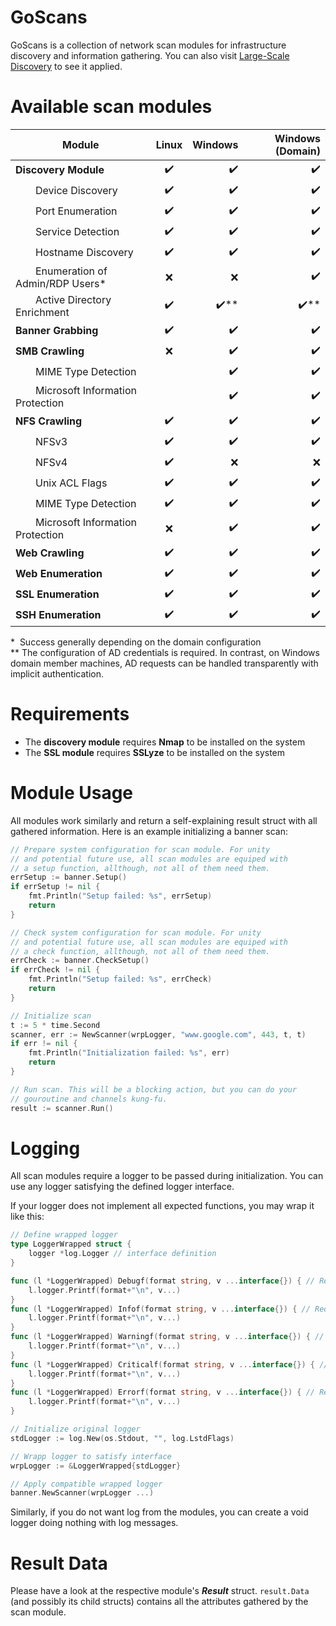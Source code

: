 # GoScans
GoScans is a collection of network scan modules for infrastructure discovery and information gathering. You can also visit [Large-Scale Discovery](https://github.com/siemens/large-scale-discovery) to see it applied.

# Available scan modules
| Module                                   | Linux | Windows | Windows (Domain) |
| ---------------------------------------- |:-----:| -------:| ----------------:|
| **Discovery Module**                     | ✔️ | ✔️    | ✔️          |
|   Device Discovery                 | ✔️ | ✔️    | ✔️          |
|   Port Enumeration                 | ✔️ | ✔️    | ✔️          |
|   Service Detection                | ✔️ | ✔️    | ✔️          |
|   Hostname Discovery               | ✔️ | ✔️    | ✔️          |
|   Enumeration of Admin/RDP Users*  | ❌️ | ❌️    | ✔️          |
|   Active Directory Enrichment      | ✔️ | ✔️** | ✔️** |
| **Banner Grabbing**                      | ✔️    | ✔️    | ✔️         |
| **SMB Crawling**                         | ❌️ | ✔️    | ✔️          |
|   MIME Type Detection              |       | ✔️    | ✔️          |
|   Microsoft Information Protection |       | ✔️    | ✔️          |
| **NFS Crawling**                         | ✔️ | ✔️    | ✔️          |
|   NFSv3                            | ✔️ | ✔️    | ✔️          |
|   NFSv4                            | ✔️ | ❌️    | ❌️          |
|   Unix ACL Flags                   | ✔️ | ✔️    | ✔️          |
|   MIME Type Detection              | ✔️ | ✔️    | ✔️          |
|   Microsoft Information Protection | ❌️ | ✔️    | ✔️          |
| **Web Crawling**                         | ✔️ | ✔️    | ✔️          |
| **Web Enumeration**                      | ✔️ | ✔️    | ✔️          |
| **SSL Enumeration**                      | ✔️ | ✔️    | ✔️          |
| **SSH Enumeration**                      | ✔️ | ✔️    | ✔️          |

&ast;&nbsp; Success generally depending on the domain configuration <br/>
&ast;&ast;  The configuration of AD credentials is required. In contrast, on Windows domain member machines, AD requests can be handled transparently with implicit authentication.

# Requirements
- The **discovery module** requires **Nmap** to be installed on the system
- The **SSL module** requires **SSLyze** to be installed on the system

# Module Usage
All modules work similarly and return a self-explaining result struct with all gathered information. 
Here is an example initializing a banner scan:

```go
// Prepare system configuration for scan module. For unity 
// and potential future use, all scan modules are equiped with 
// a setup function, allthough, not all of them need them.
errSetup := banner.Setup()
if errSetup != nil {
    fmt.Println("Setup failed: %s", errSetup)
    return
}

// Check system configuration for scan module. For unity 
// and potential future use, all scan modules are equiped with 
// a check function, allthough, not all of them need them.
errCheck := banner.CheckSetup()
if errCheck != nil {
    fmt.Println("Setup failed: %s", errCheck)
    return
}

// Initialize scan
t := 5 * time.Second
scanner, err := NewScanner(wrpLogger, "www.google.com", 443, t, t)
if err != nil {
    fmt.Println("Initialization failed: %s", err)
    return
}

// Run scan. This will be a blocking action, but you can do your 
// gouroutine and channels kung-fu.
result := scanner.Run()
```


# Logging
All scan modules require a logger to be passed during initialization. 
You can use any logger satisfying the defined logger interface.

If your logger does not implement all expected functions, you may wrap it like this:
```go
// Define wrapped logger
type LoggerWrapped struct {
	logger *log.Logger // interface definition
}

func (l *LoggerWrapped) Debugf(format string, v ...interface{}) { // Required function according to the interface
	l.logger.Printf(format+"\n", v...)
}
func (l *LoggerWrapped) Infof(format string, v ...interface{}) { // Required function according to the interface
	l.logger.Printf(format+"\n", v...)
}
func (l *LoggerWrapped) Warningf(format string, v ...interface{}) { // Required function according to the interface
	l.logger.Printf(format+"\n", v...)
}
func (l *LoggerWrapped) Criticalf(format string, v ...interface{}) { // Required function according to the interface
	l.logger.Printf(format+"\n", v...)
}
func (l *LoggerWrapped) Errorf(format string, v ...interface{}) { // Required function according to the interface
	l.logger.Printf(format+"\n", v...)
}

// Initialize original logger
stdLogger := log.New(os.Stdout, "", log.LstdFlags)

// Wrapp logger to satisfy interface
wrpLogger := &LoggerWrapped{stdLogger}

// Apply compatible wrapped logger
banner.NewScanner(wrpLogger ...)
```

Similarly, if you do not want log from the modules, you can create a void logger doing nothing with log messages.

# Result Data
Please have a look at the respective module's _**Result**_ struct. `result.Data` (and possibly its child structs) contains all the attributes gathered by the scan module. 

